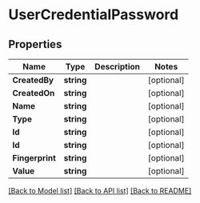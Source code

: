 # UserCredentialPassword

## Properties

Name | Type | Description | Notes
------------ | ------------- | ------------- | -------------
**CreatedBy** | **string** |  | [optional] 
**CreatedOn** | **string** |  | [optional] 
**Name** | **string** |  | [optional] 
**Type** | **string** |  | [optional] 
**Id** | **string** |  | [optional] 
**Id** | **string** |  | [optional] 
**Fingerprint** | **string** |  | [optional] 
**Value** | **string** |  | [optional] 

[[Back to Model list]](../README.md#documentation-for-models) [[Back to API list]](../README.md#documentation-for-api-endpoints) [[Back to README]](../README.md)


